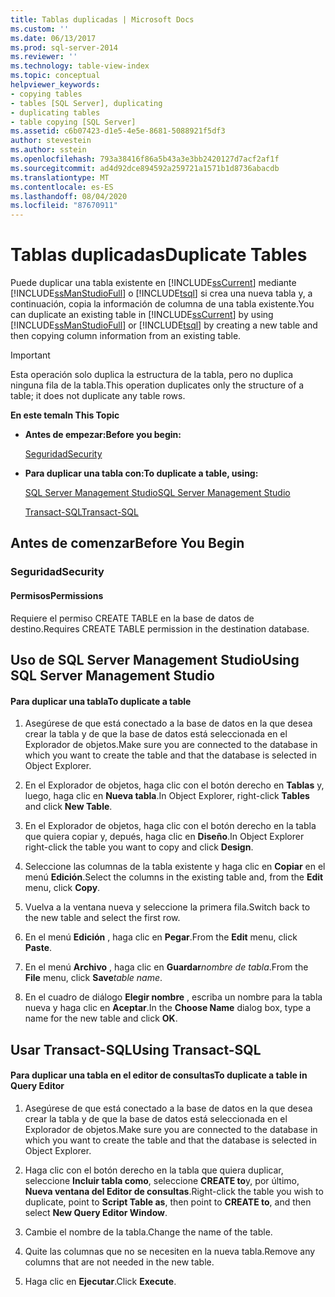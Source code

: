 ```yaml
---
title: Tablas duplicadas | Microsoft Docs
ms.custom: ''
ms.date: 06/13/2017
ms.prod: sql-server-2014
ms.reviewer: ''
ms.technology: table-view-index
ms.topic: conceptual
helpviewer_keywords:
- copying tables
- tables [SQL Server], duplicating
- duplicating tables
- table copying [SQL Server]
ms.assetid: c6b07423-d1e5-4e5e-8681-5088921f5df3
author: stevestein
ms.author: sstein
ms.openlocfilehash: 793a38416f86a5b43a3e3bb2420127d7acf2af1f
ms.sourcegitcommit: ad4d92dce894592a259721a1571b1d8736abacdb
ms.translationtype: MT
ms.contentlocale: es-ES
ms.lasthandoff: 08/04/2020
ms.locfileid: "87670911"
---
```

# <a name="duplicate-tables"></a><span data-ttu-id="a4626-102">Tablas duplicadas</span><span class="sxs-lookup"><span data-stu-id="a4626-102">Duplicate Tables</span></span>
  <span data-ttu-id="a4626-103">Puede duplicar una tabla existente en [!INCLUDE[ssCurrent](../../includes/sscurrent-md.md)] mediante [!INCLUDE[ssManStudioFull](../../includes/ssmanstudiofull-md.md)] o [!INCLUDE[tsql](../../includes/tsql-md.md)] si crea una nueva tabla y, a continuación, copia la información de columna de una tabla existente.</span><span class="sxs-lookup"><span data-stu-id="a4626-103">You can duplicate an existing table in [!INCLUDE[ssCurrent](../../includes/sscurrent-md.md)] by using [!INCLUDE[ssManStudioFull](../../includes/ssmanstudiofull-md.md)] or [!INCLUDE[tsql](../../includes/tsql-md.md)] by creating a new table and then copying column information from an existing table.</span></span>  
  
> [!IMPORTANT]  
>  <span data-ttu-id="a4626-104">Esta operación solo duplica la estructura de la tabla, pero no duplica ninguna fila de la tabla.</span><span class="sxs-lookup"><span data-stu-id="a4626-104">This operation duplicates only the structure of a table; it does not duplicate any table rows.</span></span>  
  
 <span data-ttu-id="a4626-105">**En este tema**</span><span class="sxs-lookup"><span data-stu-id="a4626-105">**In This Topic**</span></span>  
  
-   <span data-ttu-id="a4626-106">**Antes de empezar:**</span><span class="sxs-lookup"><span data-stu-id="a4626-106">**Before you begin:**</span></span>  
  
     [<span data-ttu-id="a4626-107">Seguridad</span><span class="sxs-lookup"><span data-stu-id="a4626-107">Security</span></span>](#Security)  
  
-   <span data-ttu-id="a4626-108">**Para duplicar una tabla con:**</span><span class="sxs-lookup"><span data-stu-id="a4626-108">**To duplicate a table, using:**</span></span>  
  
     [<span data-ttu-id="a4626-109">SQL Server Management Studio</span><span class="sxs-lookup"><span data-stu-id="a4626-109">SQL Server Management Studio</span></span>](#SSMSProcedure)  
  
     [<span data-ttu-id="a4626-110">Transact-SQL</span><span class="sxs-lookup"><span data-stu-id="a4626-110">Transact-SQL</span></span>](#TsqlProcedure)  
  
##  <a name="before-you-begin"></a><a name="BeforeYouBegin"></a> <span data-ttu-id="a4626-111">Antes de comenzar</span><span class="sxs-lookup"><span data-stu-id="a4626-111">Before You Begin</span></span>  
  
###  <a name="security"></a><a name="Security"></a> <span data-ttu-id="a4626-112">Seguridad</span><span class="sxs-lookup"><span data-stu-id="a4626-112">Security</span></span>  
  
####  <a name="permissions"></a><a name="Permissions"></a> <span data-ttu-id="a4626-113">Permisos</span><span class="sxs-lookup"><span data-stu-id="a4626-113">Permissions</span></span>  
 <span data-ttu-id="a4626-114">Requiere el permiso CREATE TABLE en la base de datos de destino.</span><span class="sxs-lookup"><span data-stu-id="a4626-114">Requires CREATE TABLE permission in the destination database.</span></span>  
  
##  <a name="using-sql-server-management-studio"></a><a name="SSMSProcedure"></a> <span data-ttu-id="a4626-115">Uso de SQL Server Management Studio</span><span class="sxs-lookup"><span data-stu-id="a4626-115">Using SQL Server Management Studio</span></span>  
  
#### <a name="to-duplicate-a-table"></a><span data-ttu-id="a4626-116">Para duplicar una tabla</span><span class="sxs-lookup"><span data-stu-id="a4626-116">To duplicate a table</span></span>  
  
1.  <span data-ttu-id="a4626-117">Asegúrese de que está conectado a la base de datos en la que desea crear la tabla y de que la base de datos está seleccionada en el Explorador de objetos.</span><span class="sxs-lookup"><span data-stu-id="a4626-117">Make sure you are connected to the database in which you want to create the table and that the database is selected in Object Explorer.</span></span>  
  
2.  <span data-ttu-id="a4626-118">En el Explorador de objetos, haga clic con el botón derecho en **Tablas** y, luego, haga clic en **Nueva tabla**.</span><span class="sxs-lookup"><span data-stu-id="a4626-118">In Object Explorer, right-click **Tables** and click **New Table**.</span></span>  
  
3.  <span data-ttu-id="a4626-119">En el Explorador de objetos, haga clic con el botón derecho en la tabla que quiera copiar y, depués, haga clic en **Diseño**.</span><span class="sxs-lookup"><span data-stu-id="a4626-119">In Object Explorer right-click the table you want to copy and click **Design**.</span></span>  
  
4.  <span data-ttu-id="a4626-120">Seleccione las columnas de la tabla existente y haga clic en **Copiar** en el menú **Edición**.</span><span class="sxs-lookup"><span data-stu-id="a4626-120">Select the columns in the existing table and, from the **Edit** menu, click **Copy**.</span></span>  
  
5.  <span data-ttu-id="a4626-121">Vuelva a la ventana nueva y seleccione la primera fila.</span><span class="sxs-lookup"><span data-stu-id="a4626-121">Switch back to the new table and select the first row.</span></span>  
  
6.  <span data-ttu-id="a4626-122">En el menú **Edición** , haga clic en **Pegar**.</span><span class="sxs-lookup"><span data-stu-id="a4626-122">From the **Edit** menu, click **Paste**.</span></span>  
  
7.  <span data-ttu-id="a4626-123">En el menú **Archivo** , haga clic en **Guardar**_nombre de tabla_.</span><span class="sxs-lookup"><span data-stu-id="a4626-123">From the **File** menu, click **Save**_table name_.</span></span>  
  
8.  <span data-ttu-id="a4626-124">En el cuadro de diálogo **Elegir nombre** , escriba un nombre para la tabla nueva y haga clic en **Aceptar**.</span><span class="sxs-lookup"><span data-stu-id="a4626-124">In the **Choose Name** dialog box, type a name for the new table and click **OK**.</span></span>  
  
##  <a name="using-transact-sql"></a><a name="TsqlProcedure"></a> <span data-ttu-id="a4626-125">Usar Transact-SQL</span><span class="sxs-lookup"><span data-stu-id="a4626-125">Using Transact-SQL</span></span>  
  
#### <a name="to-duplicate-a-table-in-query-editor"></a><span data-ttu-id="a4626-126">Para duplicar una tabla en el editor de consultas</span><span class="sxs-lookup"><span data-stu-id="a4626-126">To duplicate a table in Query Editor</span></span>  
  
1.  <span data-ttu-id="a4626-127">Asegúrese de que está conectado a la base de datos en la que desea crear la tabla y de que la base de datos está seleccionada en el Explorador de objetos.</span><span class="sxs-lookup"><span data-stu-id="a4626-127">Make sure you are connected to the database in which you want to create the table and that the database is selected in Object Explorer.</span></span>  
  
2.  <span data-ttu-id="a4626-128">Haga clic con el botón derecho en la tabla que quiera duplicar, seleccione **Incluir tabla como**, seleccione **CREATE to**y, por último, **Nueva ventana del Editor de consultas**.</span><span class="sxs-lookup"><span data-stu-id="a4626-128">Right-click the table you wish to duplicate, point to **Script Table as**, then point to **CREATE to**, and then select **New Query Editor Window**.</span></span>  
  
3.  <span data-ttu-id="a4626-129">Cambie el nombre de la tabla.</span><span class="sxs-lookup"><span data-stu-id="a4626-129">Change the name of the table.</span></span>  
  
4.  <span data-ttu-id="a4626-130">Quite las columnas que no se necesiten en la nueva tabla.</span><span class="sxs-lookup"><span data-stu-id="a4626-130">Remove any columns that are not needed in the new table.</span></span>  
  
5.  <span data-ttu-id="a4626-131">Haga clic en **Ejecutar**.</span><span class="sxs-lookup"><span data-stu-id="a4626-131">Click **Execute**.</span></span>  
  
  
